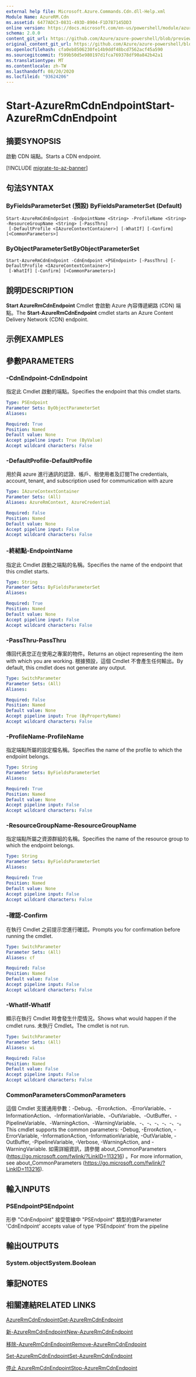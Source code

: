 ```yaml
---
external help file: Microsoft.Azure.Commands.Cdn.dll-Help.xml
Module Name: AzureRM.Cdn
ms.assetid: 6477ADC3-0831-493D-8904-F1D787145DD3
online version: https://docs.microsoft.com/en-us/powershell/module/azurerm.cdn/start-azurermcdnendpoint
schema: 2.0.0
content_git_url: https://github.com/Azure/azure-powershell/blob/preview/src/ResourceManager/Cdn/Commands.Cdn/help/Start-AzureRmCdnEndpoint.md
original_content_git_url: https://github.com/Azure/azure-powershell/blob/preview/src/ResourceManager/Cdn/Commands.Cdn/help/Start-AzureRmCdnEndpoint.md
ms.openlocfilehash: cfa0eb8506230fe14b9ddf48bcd7562acf45a590
ms.sourcegitcommit: f599b50d5e980197d1fca769378df90a842b42a1
ms.translationtype: MT
ms.contentlocale: zh-TW
ms.lasthandoff: 08/20/2020
ms.locfileid: "93624206"
---
```

# <span data-ttu-id="76b1d-101">Start-AzureRmCdnEndpoint</span><span class="sxs-lookup"><span data-stu-id="76b1d-101">Start-AzureRmCdnEndpoint</span></span>

## <span data-ttu-id="76b1d-102">摘要</span><span class="sxs-lookup"><span data-stu-id="76b1d-102">SYNOPSIS</span></span>
<span data-ttu-id="76b1d-103">啟動 CDN 端點。</span><span class="sxs-lookup"><span data-stu-id="76b1d-103">Starts a CDN endpoint.</span></span>

[!INCLUDE [migrate-to-az-banner](../../includes/migrate-to-az-banner.md)]

## <span data-ttu-id="76b1d-104">句法</span><span class="sxs-lookup"><span data-stu-id="76b1d-104">SYNTAX</span></span>

### <span data-ttu-id="76b1d-105">ByFieldsParameterSet (預設) </span><span class="sxs-lookup"><span data-stu-id="76b1d-105">ByFieldsParameterSet (Default)</span></span>
```
Start-AzureRmCdnEndpoint -EndpointName <String> -ProfileName <String> -ResourceGroupName <String> [-PassThru]
 [-DefaultProfile <IAzureContextContainer>] [-WhatIf] [-Confirm] [<CommonParameters>]
```

### <span data-ttu-id="76b1d-106">ByObjectParameterSet</span><span class="sxs-lookup"><span data-stu-id="76b1d-106">ByObjectParameterSet</span></span>
```
Start-AzureRmCdnEndpoint -CdnEndpoint <PSEndpoint> [-PassThru] [-DefaultProfile <IAzureContextContainer>]
 [-WhatIf] [-Confirm] [<CommonParameters>]
```

## <span data-ttu-id="76b1d-107">說明</span><span class="sxs-lookup"><span data-stu-id="76b1d-107">DESCRIPTION</span></span>
<span data-ttu-id="76b1d-108">**Start AzureRmCdnEndpoint** Cmdlet 會啟動 Azure 內容傳遞網路 (CDN) 端點。</span><span class="sxs-lookup"><span data-stu-id="76b1d-108">The **Start-AzureRmCdnEndpoint** cmdlet starts an Azure Content Delivery Network (CDN) endpoint.</span></span>

## <span data-ttu-id="76b1d-109">示例</span><span class="sxs-lookup"><span data-stu-id="76b1d-109">EXAMPLES</span></span>

## <span data-ttu-id="76b1d-110">參數</span><span class="sxs-lookup"><span data-stu-id="76b1d-110">PARAMETERS</span></span>

### <span data-ttu-id="76b1d-111">-CdnEndpoint</span><span class="sxs-lookup"><span data-stu-id="76b1d-111">-CdnEndpoint</span></span>
<span data-ttu-id="76b1d-112">指定此 Cmdlet 啟動的端點。</span><span class="sxs-lookup"><span data-stu-id="76b1d-112">Specifies the endpoint that this cmdlet starts.</span></span>

```yaml
Type: PSEndpoint
Parameter Sets: ByObjectParameterSet
Aliases: 

Required: True
Position: Named
Default value: None
Accept pipeline input: True (ByValue)
Accept wildcard characters: False
```

### <span data-ttu-id="76b1d-113">-DefaultProfile</span><span class="sxs-lookup"><span data-stu-id="76b1d-113">-DefaultProfile</span></span>
<span data-ttu-id="76b1d-114">用於與 azure 進行通訊的認證、帳戶、租使用者及訂閱</span><span class="sxs-lookup"><span data-stu-id="76b1d-114">The credentials, account, tenant, and subscription used for communication with azure</span></span>

```yaml
Type: IAzureContextContainer
Parameter Sets: (All)
Aliases: AzureRmContext, AzureCredential

Required: False
Position: Named
Default value: None
Accept pipeline input: False
Accept wildcard characters: False
```

### <span data-ttu-id="76b1d-115">-終結點</span><span class="sxs-lookup"><span data-stu-id="76b1d-115">-EndpointName</span></span>
<span data-ttu-id="76b1d-116">指定此 Cmdlet 啟動之端點的名稱。</span><span class="sxs-lookup"><span data-stu-id="76b1d-116">Specifies the name of the endpoint that this cmdlet starts.</span></span>

```yaml
Type: String
Parameter Sets: ByFieldsParameterSet
Aliases: 

Required: True
Position: Named
Default value: None
Accept pipeline input: False
Accept wildcard characters: False
```

### <span data-ttu-id="76b1d-117">-PassThru</span><span class="sxs-lookup"><span data-stu-id="76b1d-117">-PassThru</span></span>
<span data-ttu-id="76b1d-118">傳回代表您正在使用之專案的物件。</span><span class="sxs-lookup"><span data-stu-id="76b1d-118">Returns an object representing the item with which you are working.</span></span>
<span data-ttu-id="76b1d-119">根據預設，這個 Cmdlet 不會產生任何輸出。</span><span class="sxs-lookup"><span data-stu-id="76b1d-119">By default, this cmdlet does not generate any output.</span></span>

```yaml
Type: SwitchParameter
Parameter Sets: (All)
Aliases: 

Required: False
Position: Named
Default value: None
Accept pipeline input: True (ByPropertyName)
Accept wildcard characters: False
```

### <span data-ttu-id="76b1d-120">-ProfileName</span><span class="sxs-lookup"><span data-stu-id="76b1d-120">-ProfileName</span></span>
<span data-ttu-id="76b1d-121">指定端點所屬的設定檔名稱。</span><span class="sxs-lookup"><span data-stu-id="76b1d-121">Specifies the name of the profile to which the endpoint belongs.</span></span>

```yaml
Type: String
Parameter Sets: ByFieldsParameterSet
Aliases: 

Required: True
Position: Named
Default value: None
Accept pipeline input: False
Accept wildcard characters: False
```

### <span data-ttu-id="76b1d-122">-ResourceGroupName</span><span class="sxs-lookup"><span data-stu-id="76b1d-122">-ResourceGroupName</span></span>
<span data-ttu-id="76b1d-123">指定端點所屬之資源群組的名稱。</span><span class="sxs-lookup"><span data-stu-id="76b1d-123">Specifies the name of the resource group to which the endpoint belongs.</span></span>

```yaml
Type: String
Parameter Sets: ByFieldsParameterSet
Aliases: 

Required: True
Position: Named
Default value: None
Accept pipeline input: False
Accept wildcard characters: False
```

### <span data-ttu-id="76b1d-124">-確認</span><span class="sxs-lookup"><span data-stu-id="76b1d-124">-Confirm</span></span>
<span data-ttu-id="76b1d-125">在執行 Cmdlet 之前提示您進行確認。</span><span class="sxs-lookup"><span data-stu-id="76b1d-125">Prompts you for confirmation before running the cmdlet.</span></span>

```yaml
Type: SwitchParameter
Parameter Sets: (All)
Aliases: cf

Required: False
Position: Named
Default value: False
Accept pipeline input: False
Accept wildcard characters: False
```

### <span data-ttu-id="76b1d-126">-WhatIf</span><span class="sxs-lookup"><span data-stu-id="76b1d-126">-WhatIf</span></span>
<span data-ttu-id="76b1d-127">顯示在執行 Cmdlet 時會發生什麼情況。</span><span class="sxs-lookup"><span data-stu-id="76b1d-127">Shows what would happen if the cmdlet runs.</span></span>
<span data-ttu-id="76b1d-128">未執行 Cmdlet。</span><span class="sxs-lookup"><span data-stu-id="76b1d-128">The cmdlet is not run.</span></span>

```yaml
Type: SwitchParameter
Parameter Sets: (All)
Aliases: wi

Required: False
Position: Named
Default value: False
Accept pipeline input: False
Accept wildcard characters: False
```

### <span data-ttu-id="76b1d-129">CommonParameters</span><span class="sxs-lookup"><span data-stu-id="76b1d-129">CommonParameters</span></span>
<span data-ttu-id="76b1d-130">這個 Cmdlet 支援通用參數：-Debug、-ErrorAction、-ErrorVariable、-InformationAction、-InformationVariable、-OutVariable、-OutBuffer、-PipelineVariable、-WarningAction、-WarningVariable、-、-、-、-、-、-。</span><span class="sxs-lookup"><span data-stu-id="76b1d-130">This cmdlet supports the common parameters: -Debug, -ErrorAction, -ErrorVariable, -InformationAction, -InformationVariable, -OutVariable, -OutBuffer, -PipelineVariable, -Verbose, -WarningAction, and -WarningVariable.</span></span> <span data-ttu-id="76b1d-131">如需詳細資訊，請參閱 about_CommonParameters (https://go.microsoft.com/fwlink/?LinkID=113216) 。</span><span class="sxs-lookup"><span data-stu-id="76b1d-131">For more information, see about_CommonParameters (https://go.microsoft.com/fwlink/?LinkID=113216).</span></span>

## <span data-ttu-id="76b1d-132">輸入</span><span class="sxs-lookup"><span data-stu-id="76b1d-132">INPUTS</span></span>

### <span data-ttu-id="76b1d-133">PSEndpoint</span><span class="sxs-lookup"><span data-stu-id="76b1d-133">PSEndpoint</span></span>
<span data-ttu-id="76b1d-134">形參 "CdnEndpoint" 接受管線中 "PSEndpoint" 類型的值</span><span class="sxs-lookup"><span data-stu-id="76b1d-134">Parameter 'CdnEndpoint' accepts value of type 'PSEndpoint' from the pipeline</span></span>

## <span data-ttu-id="76b1d-135">輸出</span><span class="sxs-lookup"><span data-stu-id="76b1d-135">OUTPUTS</span></span>

### <span data-ttu-id="76b1d-136">System.object</span><span class="sxs-lookup"><span data-stu-id="76b1d-136">System.Boolean</span></span>

## <span data-ttu-id="76b1d-137">筆記</span><span class="sxs-lookup"><span data-stu-id="76b1d-137">NOTES</span></span>

## <span data-ttu-id="76b1d-138">相關連結</span><span class="sxs-lookup"><span data-stu-id="76b1d-138">RELATED LINKS</span></span>

[<span data-ttu-id="76b1d-139">AzureRmCdnEndpoint</span><span class="sxs-lookup"><span data-stu-id="76b1d-139">Get-AzureRmCdnEndpoint</span></span>](./Get-AzureRmCdnEndpoint.md)

[<span data-ttu-id="76b1d-140">新-AzureRmCdnEndpoint</span><span class="sxs-lookup"><span data-stu-id="76b1d-140">New-AzureRmCdnEndpoint</span></span>](./New-AzureRmCdnEndpoint.md)

[<span data-ttu-id="76b1d-141">移除-AzureRmCdnEndpoint</span><span class="sxs-lookup"><span data-stu-id="76b1d-141">Remove-AzureRmCdnEndpoint</span></span>](./Remove-AzureRmCdnEndpoint.md)

[<span data-ttu-id="76b1d-142">Set-AzureRmCdnEndpoint</span><span class="sxs-lookup"><span data-stu-id="76b1d-142">Set-AzureRmCdnEndpoint</span></span>](./Set-AzureRmCdnEndpoint.md)

[<span data-ttu-id="76b1d-143">停止 AzureRmCdnEndpoint</span><span class="sxs-lookup"><span data-stu-id="76b1d-143">Stop-AzureRmCdnEndpoint</span></span>](./Stop-AzureRmCdnEndpoint.md)


